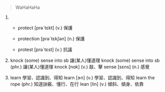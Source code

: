 > WaHaHaHa
1. 
   * protect  [prəˋtɛkt]  (v.)  保護

   * protection  [prəˋtɛkʃən]  (n.)  保護


   * protest  [prəˋtɛst]  (v.)  抗議


2. knock (some) sense into sb  讓(某人)懂道理
knock (some) sense into sb  (phr.)  讓(某人)懂道理
knock  [nɑk]  (v.)  敲、擊
sense  [sɛns]  (n.)  感覺
3. learn  學習、認識到、得知
learn  [ɝn]  (v.)  學習、認識到、得知
learn the rope  (phr.)  知道訣竅、懂行、在行
lean  [lin]  (v.)  傾斜、傾身、依靠
